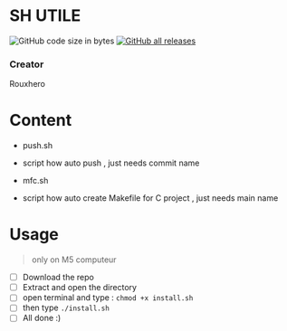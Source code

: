 # SH UTILE
![GitHub code size in bytes](https://img.shields.io/github/languages/code-size/Rouxhero/shUtil?style=flat-square)
[![GitHub all releases](https://img.shields.io/github/downloads/Rouxhero/shUtil/total)](https://github.com/Rouxhero/shUtil/archive/refs/tags/V1.0.zip)
### Creator
Rouxhero
# Content
-  push.sh 
  * script how auto push , just needs commit name
-  mfc.sh
  * script how auto create Makefile for C project , just needs main name
# Usage

> only on M5 computeur

- [ ] Download the repo
- [ ] Extract and open the directory
- [ ] open terminal and type : `chmod +x install.sh`
- [ ] then type `./install.sh`
- [ ] All done :)
